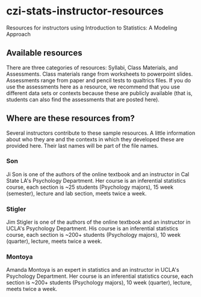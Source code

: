 # czi-stats-instructor-resources
Resources for instructors using Introduction to Statistics: A Modeling Approach

## Available resources

There are three categories of resources: Syllabi, Class Materials, and Assessments. Class materials range from worksheets to powerpoint slides. Assessments range from paper and pencil tests to qualtrics files. If you do use the assessments here as a resource, we recommend that you use different data sets or contexts because these are publicly available (that is, students can also find the assessments that are posted here).

## Where are these resources from?
Several instructors contribute to these sample resources. A little information about who they are and the contexts in which they developed these are provided here. Their last names will be part of the file names. 

### Son
Ji Son is one of the authors of the online textbook and an instructor in Cal State LA's Psychology Department. Her course is an inferential statistics course, each section is ~25 students (Psychology majors), 15 week (semester), lecture and lab section, meets twice a week.

### Stigler
Jim Stigler is one of the authors of the online textbook and an instructor in UCLA's Psychology Department. His course is an inferential statistics course, each section is ~200+ students (Psychology majors), 10 week (quarter), lecture, meets twice a week.

### Montoya
Amanda Montoya is an expert in statistics and an instructor in UCLA's Psychology Department. Her course is an inferential statistics course, each section is ~200+ students (Psychology majors), 10 week (quarter), lecture, meets twice a week.